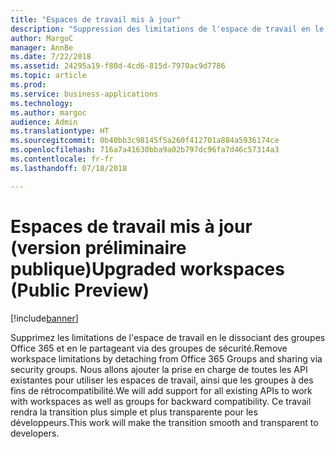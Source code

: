 ```yaml
---
title: "Espaces de travail mis à jour"
description: "Suppression des limitations de l'espace de travail en le dissociant des groupes Office 365 et en le partageant via des groupes de sécurité."
author: MargoC
manager: AnnBe
ms.date: 7/22/2018
ms.assetid: 24295a19-f80d-4cd6-815d-7970ac9d7786
ms.topic: article
ms.prod: 
ms.service: business-applications
ms.technology: 
ms.author: margoc
audience: Admin
ms.translationtype: HT
ms.sourcegitcommit: 0b40bb3c98145f5a260f412701a884a5936174ce
ms.openlocfilehash: 716a7a41630bba9a02b797dc96fa7d46c57314a3
ms.contentlocale: fr-fr
ms.lasthandoff: 07/18/2018

---
```

# <a name="upgraded-workspaces-public-preview"></a><span data-ttu-id="43f9a-103">Espaces de travail mis à jour (version préliminaire publique)</span><span class="sxs-lookup"><span data-stu-id="43f9a-103">Upgraded workspaces (Public Preview)</span></span>

[!include[banner](../../../includes/banner.md)]

<span data-ttu-id="43f9a-104">Supprimez les limitations de l'espace de travail en le dissociant des groupes Office 365 et en le partageant via des groupes de sécurité.</span><span class="sxs-lookup"><span data-stu-id="43f9a-104">Remove workspace limitations by detaching from Office 365 Groups and sharing via security groups.</span></span> <span data-ttu-id="43f9a-105">Nous allons ajouter la prise en charge de toutes les API existantes pour utiliser les espaces de travail, ainsi que les groupes à des fins de rétrocompatibilité.</span><span class="sxs-lookup"><span data-stu-id="43f9a-105">We will add support for all existing APIs to work with workspaces as well as groups for backward compatibility.</span></span> <span data-ttu-id="43f9a-106">Ce travail rendra la transition plus simple et plus transparente pour les développeurs.</span><span class="sxs-lookup"><span data-stu-id="43f9a-106">This work will make the transition smooth and transparent to developers.</span></span>

